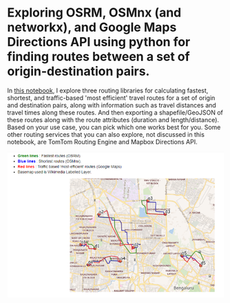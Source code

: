 # Exploring OSRM, OSMnx (and networkx), and Google Maps Directions API using python for finding routes between a set of origin-destination pairs.

In [this notebook](https://github.com/rajesvariparasa/spatial-routing-libraries-and-services/blob/main/Routing_Libraries_Services.ipynb), I explore three routing libraries for calculating fastest, shortest, and traffic-based 'most efficient' travel routes for a set of origin and destination pairs, along with information such as travel distances and travel times along these routes. And then exporting a shapefile/GeoJSON of these routes along with the route attributes (duration and length/distance). Based on your use case, you can pick which one works best for you. Some other routing services that you can also explore, not discussed in this notebook, are TomTom Routing Engine and Mapbox Directions API. 

<img src = https://github.com/rajesvariparasa/spatial-routing-libraries-and-services/blob/main/routes1.PNG>
